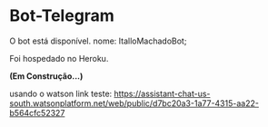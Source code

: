 # Bot-Telegram

O bot está disponível. nome: ItalloMachadoBot;

Foi hospedado no Heroku.

**(Em Construção...)**

usando o watson link teste:
https://assistant-chat-us-south.watsonplatform.net/web/public/d7bc20a3-1a77-4315-aa22-b564cfc52327
